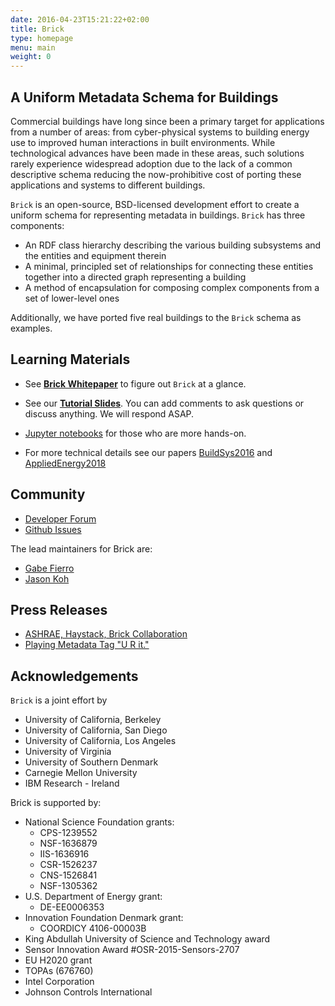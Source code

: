 ```yaml
---
date: 2016-04-23T15:21:22+02:00
title: Brick
type: homepage
menu: main
weight: 0
---
```


## A Uniform Metadata Schema for Buildings

Commercial buildings have long since been a primary target for applications
from a number of areas: from cyber-physical systems to building energy use to
improved human interactions in built environments. While technological advances
have been made in these areas, such solutions rarely experience widespread
adoption due to the lack of a common descriptive schema reducing the
now-prohibitive cost of porting these applications and systems to different
buildings.

`Brick` is an open-source, BSD-licensed development effort to create a uniform
schema for representing metadata in buildings. `Brick` has three
components:

* An RDF class hierarchy describing the various building subsystems and the entities and equipment therein
* A minimal, principled set of relationships for connecting these entities together into a directed graph representing a building
* A method of encapsulation for composing complex components from a set of lower-level ones

Additionally, we have ported five real buildings to the `Brick` schema as examples.

## Learning Materials

- See **[Brick Whitepaper](/docs/Brick-Leaflet.pdf)** to figure out `Brick` at a glance.

<!--
See [Getting Brick](/source) for more information.
-->

- See our **[Tutorial Slides](https://docs.google.com/presentation/d/1wgT5S8fgo13cqDPx7DbygWuqAhIp4uxAenP4oDsMaVI/edit?usp=sharing)**. You can add comments to ask questions or discuss anything. We will respond ASAP.

- [Jupyter notebooks](https://github.com/BuildSysUniformMetadata/brick-tutorial-buildsys2017) for those who are more hands-on.

- For more technical details see our papers [BuildSys2016](/papers/Brick-BuildSys2016.pdf) and [AppliedEnergy2018](/paper/Brick-AppliedEnergy2018.pdf)

## Community

* [Developer Forum](https://groups.google.com/d/forum/brickschema)
* [Github Issues](https://github.com/BuildSysUniformMetadata/GroundTruth/issues)  

The lead maintainers for Brick are:

* [Gabe Fierro](https://people.eecs.berkeley.edu/~gtfierro/)
* [Jason Koh](https://jbkoh.github.io/)

## Press Releases

* [ASHRAE, Haystack, Brick Collaboration](https://www.automation.com/automation-news/industry/ashrae-bacnet-committee-project-haystack-and-the-brick-initiative-partner-to-integrate-tagging-and-data-modeling-into-ashrae-standard-223p)
* [Playing Metadata Tag "U R it."](http://www.automatedbuildings.com/news/jan17/interviews/161227115404sullivan.html)


## Acknowledgements

`Brick` is a joint effort by

* University of California, Berkeley
* University of California, San Diego
* University of California, Los Angeles
* University of Virginia
* University of Southern Denmark
* Carnegie Mellon University
* IBM Research - Ireland

Brick is supported by:

- National Science Foundation grants:
    * CPS-1239552
    * NSF-1636879
    * IIS-1636916
    * CSR-1526237
    * CNS-1526841
    * NSF-1305362
- U.S. Department of Energy grant:
    * DE-EE0006353
- Innovation Foundation Denmark grant: 
    * COORDICY 4106-00003B
- King Abdullah University of Science and Technology award
- Sensor Innovation Award #OSR-2015-Sensors-2707
- EU H2020 grant
- TOPAs (676760)
- Intel Corporation
- Johnson Controls International

